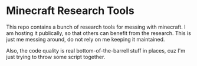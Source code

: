 # Minecraft Research Tools

This repo contains a bunch of research tools for messing with minecraft. I am hosting it publically, so that others can benefit from the research. This is just me messing around, do not rely on me keeping it maintained.

Also, the code quality is real bottom-of-the-barrell stuff in places, cuz I'm just trying to throw some script together.
